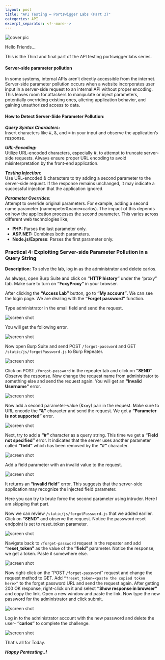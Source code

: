 ```yaml
---
layout: post
title: "API Testing — Portswigger Labs (Part 3)"
categories: API
excerpt_separator: <!--more-->
---
```


![cover pic](/images/blog6/1.png)

Hello Friends…

This is the Third and final part of the API testing portswigger labs series.

<!--more-->

#### Server-side parameter pollution

In some systems, internal APIs aren’t directly accessible from the internet. Server-side parameter pollution occurs when a website incorporates user input in a server-side request to an internal API without proper encoding. This leaves room for attackers to manipulate or inject parameters, potentially overriding existing ones, altering application behavior, and gaining unauthorized access to data.

#### How to Detect Server-Side Parameter Pollution:

***Query Syntax Characters:*** <br>
Insert characters like #, &, and = in your input and observe the application’s response.

***URL-Encoding:*** <br>
Utilize URL-encoded characters, especially #, to attempt to truncate server-side requests. Always ensure proper URL encoding to avoid misinterpretation by the front-end application.

***Testing Injection:*** <br>
Use URL-encoded & characters to try adding a second parameter to the server-side request. If the response remains unchanged, it may indicate a successful injection that the application ignored.

***Parameter Overrides:*** <br>
Attempt to override original parameters. For example, adding a second name parameter (name=peter&name=carlos). The impact of this depends on how the application processes the second parameter. This varies across different web technologies like;

- **PHP:** Parses the last parameter only.
- **ASP.NET:** Combines both parameters.
- **Node.js/Express:** Parses the first parameter only.

### Practical 4: Exploiting Server-side Parameter Pollution in a Query String

**Description:** To solve the lab, log in as the administrator and delete carlos.

As always, open Burp Suite and click on **“HTTP history”** under the “proxy” tab. Make sure to turn on **“FoxyProxy”** in your browser.

After clicking the **“Access Lab”** button, go to **“My account”**. We can see the login page. We are dealing with the **“Forget password”** function.

Type administrator in the email field and send the request.

![screen shot](/images/blog6/2.png)

You will get the following error.

![screen shot](/images/blog6/3.png)

Now open Burp Suite and send POST `/forgot-password` and GET `/static/js/forgotPassword.js` to Burp Repeater.

![screen shot](/images/blog6/4.png)

Click on POST `/forgot-password` in the repeater tab and click on **“SEND”**. Observe the response. Now change the request name from administrator to something else and send the request again. You will get an **“Invalid Username”** error.

![screen shot](/images/blog6/5.png)

Now add a second parameter-value (&x=y) pair in the request. Make sure to URL encode the **“&”** character and send the request. We get a **“Parameter is not supported”** error.

![screen shot](/images/blog6/6.png)

Next, try to add a **“#”** character as a query string. This time we get a **“Field not specified”** error. It indicates that the server uses another parameter called **“field”** which has been removed by the **“#”** character.

![screen shot](/images/blog6/7.png)

Add a field parameter with an invalid value to the request.

![screen shot](/images/blog6/8.png)

It returns an **“invalid field”** error. This suggests that the server-side application may recognize the injected field parameter.

Here you can try to brute force the second parameter using intruder. Here I am skipping that part.

Now we can review `/static/js/forgotPassword.js` that we added earlier. Click on **“SEND”** and observe the request. Notice the password reset endpoint is set to reset_token parameter.

![screen shot](/images/blog6/9.png)

Navigate back to `/forget-password` request in the repeater and add **“reset_token”** as the value of the **“field”** parameter. Notice the response; we get a token. Paste it somewhere else.

![screen shot](/images/blog6/10.png)

Now right-click on the “POST `/forget-password`” request and change the request method to GET. Add `“?reset_token=<paste the copied token here>”` to the forget password URL and send the request again. After getting 200 OK response, right-click on it and select **“Show response in browser”** and copy the link. Open a new window and paste the link. Now type the new password for the administrator and click submit.

![screen shot](/images/blog6/11.png)

Log in to the administrator account with the new password and delete the user- **“carlos”** to complete the challenge.

![screen shot](/images/blog6/12.png)

That's all for Today.

***Happy Pentesting..!***







